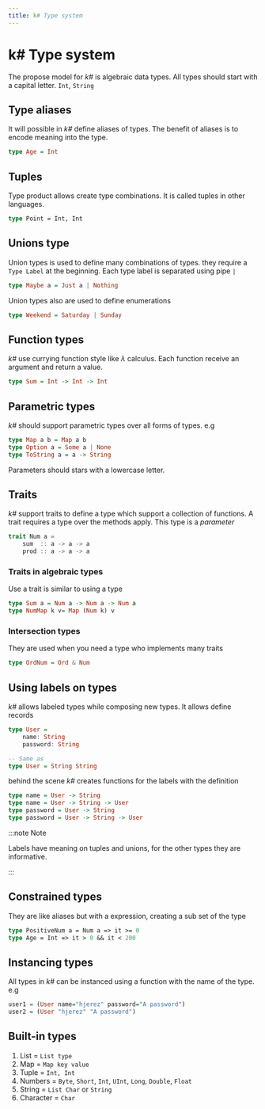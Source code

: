 ```yaml
---
title: k# Type system
---
```


# k# Type system

The propose model for *k#* is algebraic data types. All types should start with a capital letter. `Int`, `String`

## Type aliases

It will possible in *k#* define aliases of types. The benefit of aliases is to encode meaning into the type.

```haskell
type Age = Int
```

## Tuples

Type product allows create type combinations. It is called tuples in other languages.

```fsharp
type Point = Int, Int
```

## Unions type

Union types is used to define many combinations of types. they require a `Type Label` at the beginning. Each type label is separated using pipe `|`

```haskell
type Maybe a = Just a | Nothing
```

Union types also are used to define enumerations

```haskell
type Weekend = Saturday | Sunday
```

## Function types

*k#* use currying function style like $\lambda$ calculus. Each function receive an argument and return a value. 

```haskell
type Sum = Int -> Int -> Int
```

## Parametric types

*k#* should support parametric types over all forms of types. e.g 

```haskell
type Map a b = Map a b
type Option a = Some a | None
type ToString a = a -> String
```

Parameters should stars with a lowercase letter.

## Traits 

*k#* support traits to define a type which support a collection of functions. A trait requires a type over the methods apply. This type is a *parameter*

```scala
trait Num a =
    sum  :: a -> a -> a
    prod :: a -> a -> a
```

### Traits in algebraic types

Use a trait is similar to using a type

```haskell
type Sum a = Num a -> Num a -> Num a 
type NumMap k v= Map (Num k) v
```

### Intersection types

They are used when you need a type who implements many traits

```haskell
type OrdNum = Ord & Num
```

## Using labels on types

*k#* allows labeled types while composing new types. It allows define records

```haskell
type User = 
    name: String
    password: String

-- Same as
type User = String String
```

behind the scene *k#* creates functions for the labels with the definition

```haskell
type name = User -> String
type name = User -> String -> User
type password = User -> String
type password = User -> String -> User
```

:::note Note 

Labels have meaning on tuples and unions, for the other types they are informative.

:::

## Constrained types

They are like aliases but with a expression, creating a sub set of the type

```fsharp
type PositiveNum a = Num a => it >= 0
type Age = Int => it > 0 && it < 200
```

## Instancing types

All types in *k#* can be instanced using a function with the name of the type. e.g

```haskell
user1 = (User name="hjerez" password="A password")
user2 = (User "hjerez" "A password")
```

## Built-in types

1. List = `List type`
2. Map = `Map key value`
3. Tuple = `Int, Int`
4. Numbers = `Byte`, `Short`, `Int`, `UInt`, `Long`, `Double`, `Float`
5. String = `List Char` or `String`
6. Character = `Char`
